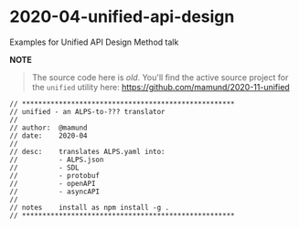 # 2020-04-unified-api-design

Examples for Unified API Design Method talk

**NOTE**

> The source code here is *old*. You'll find the active source project for the `unified` utility here: https://github.com/mamund/2020-11-unified


```
// ****************************************************
// unified - an ALPS-to-??? translator
//
// author:  @mamund
// date:    2020-04
//
// desc:    translates ALPS.yaml into:
//          - ALPS.json
//          - SDL
//          - protobuf
//          - openAPI
//          - asyncAPI
//
// notes    install as npm install -g .
// ****************************************************
```
